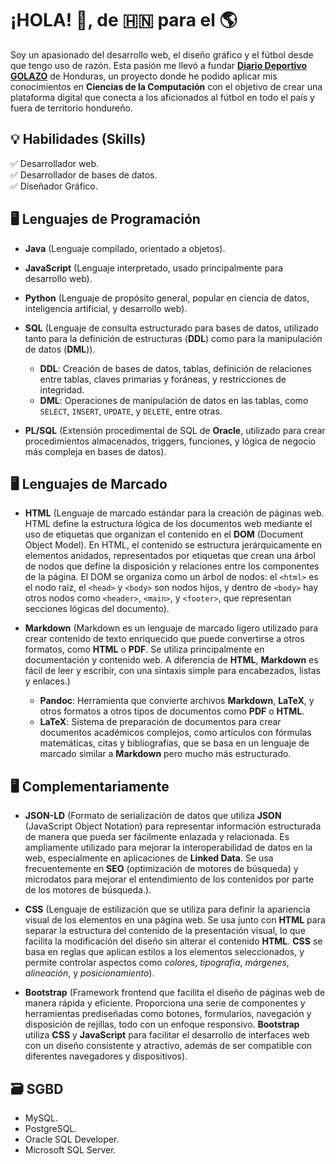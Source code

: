 # ¡HOLA! 👋, de 🇭🇳 para el 🌎  

Soy un apasionado del desarrollo web, el diseño gráfico y el fútbol desde que tengo uso de razón. Esta pasión me llevó a fundar [**Diario Deportivo GOLAZO**](https://diariodeportivogolazohonduras.blogspot.com/) de Honduras, un proyecto donde he podido aplicar mis conocimientos en **Ciencias de la Computación** con el objetivo de crear una plataforma digital que conecta a los aficionados al fútbol en todo el país y fuera de territorio hondureño.  

## 💡 Habilidades (Skills) 

✅ Desarrollador web.  
✅ Desarrollador de bases de datos.  
✅ Diseñador Gráfico.  

## 🖥 Lenguajes de Programación  

- **Java** (Lenguaje compilado, orientado a objetos).

- **JavaScript** (Lenguaje interpretado, usado principalmente para desarrollo web).

- **Python** (Lenguaje de propósito general, popular en ciencia de datos, inteligencia artificial, y desarrollo web).

- **SQL** (Lenguaje de consulta estructurado para bases de datos, utilizado tanto para la definición de estructuras (**DDL**) como para la manipulación de datos (**DML**)).

  - **DDL**: Creación de bases de datos, tablas, definición de relaciones entre tablas, claves primarias y foráneas, y restricciones de integridad.
  - **DML**: Operaciones de manipulación de datos en las tablas, como `SELECT`, `INSERT`, `UPDATE`, y `DELETE`, entre otras.

- **PL/SQL** (Extensión procedimental de SQL de **Oracle**, utilizado para crear procedimientos almacenados, triggers, funciones, y lógica de negocio más compleja en bases de datos).

## 🖥 Lenguajes de Marcado  

- **HTML** (Lenguaje de marcado estándar para la creación de páginas web. HTML define la estructura lógica de los documentos web mediante el uso de etiquetas que organizan el contenido en el **DOM** (Document Object Model). En HTML, el contenido se estructura jerárquicamente en elementos anidados, representados por etiquetas que crean una árbol de nodos que define la disposición y relaciones entre los componentes de la página. El DOM se organiza como un árbol de nodos: el `<html>` es el nodo raíz, el `<head>` y `<body>` son nodos hijos, y dentro de `<body>` hay otros nodos como `<header>`, `<main>`, y `<footer>`, que representan secciones lógicas del documento).

- **Markdown** (Markdown es un lenguaje de marcado ligero utilizado para crear contenido de texto enriquecido que puede convertirse a otros formatos, como **HTML** o **PDF**. Se utiliza principalmente en documentación y contenido web. A diferencia de **HTML**, **Markdown** es fácil de leer y escribir, con una sintaxis simple para encabezados, listas y enlaces.)
  - **Pandoc**: Herramienta que convierte archivos **Markdown**, **LaTeX**, y otros formatos a otros tipos de documentos como **PDF** o **HTML**.
  - **LaTeX**: Sistema de preparación de documentos para crear documentos académicos complejos, como artículos con fórmulas matemáticas, citas y bibliografías, que se basa en un lenguaje de marcado similar a **Markdown** pero mucho más estructurado.

## 🖥 Complementariamente 
- **JSON-LD** (Formato de serialización de datos que utiliza **JSON** (JavaScript Object Notation) para representar información estructurada de manera que pueda ser fácilmente enlazada y relacionada. Es ampliamente utilizado para mejorar la interoperabilidad de datos en la web, especialmente en aplicaciones de **Linked Data**. Se usa frecuentemente en **SEO** (optimización de motores de búsqueda) y microdatos para mejorar el entendimiento de los contenidos por parte de los motores de búsqueda.).

- **CSS** (Lenguaje de estilización que se utiliza para definir la apariencia visual de los elementos en una página web. Se usa junto con **HTML** para separar la estructura del contenido de la presentación visual, lo que facilita la modificación del diseño sin alterar el contenido **HTML**. **CSS** se basa en reglas que aplican estilos a los elementos seleccionados, y permite controlar aspectos como *colores*, *tipografía*, *márgenes*, *alineación*, y *posicionamiento*).

- **Bootstrap** (Framework frontend que facilita el diseño de páginas web de manera rápida y eficiente. Proporciona una serie de componentes y herramientas prediseñadas como botones, formularios, navegación y disposición de rejillas, todo con un enfoque responsivo. **Bootstrap** utiliza **CSS** y **JavaScript** para facilitar el desarrollo de interfaces web con un diseño consistente y atractivo, además de ser compatible con diferentes navegadores y dispositivos).

## 🗃️ SGBD  
- MySQL.
- PostgreSQL.
- Oracle SQL Developer.
- Microsoft SQL Server.
